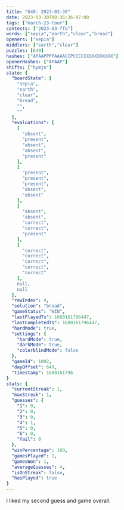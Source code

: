 ```yaml
---
title: "649: 2023-03-30"
date: 2023-03-30T00:36:36-07:00
tags: ["march-23-tour"]
contests: ["2023-03-ffa"]
words: ["sepia","earth","clear","bread"]
openers: ["sepia"]
middlers: ["earth","clear"]
puzzles: [649]
hashes: ["APAAPPPPAAAACCPCCCCCXXXXXXXXXX"]
openerHashes: ["APAAP"]
shifts: ["hymjn"]
state: {
  "boardState": [
    "sepia",
    "earth",
    "clear",
    "bread",
    "",
    ""
  ],
  "evaluations": [
    [
      "absent",
      "present",
      "absent",
      "absent",
      "present"
    ],
    [
      "present",
      "present",
      "present",
      "absent",
      "absent"
    ],
    [
      "absent",
      "absent",
      "correct",
      "correct",
      "present"
    ],
    [
      "correct",
      "correct",
      "correct",
      "correct",
      "correct"
    ],
    null,
    null
  ],
  "rowIndex": 4,
  "solution": "bread",
  "gameStatus": "WIN",
  "lastPlayedTs": 1680161796447,
  "lastCompletedTs": 1680161796447,
  "hardMode": true,
  "settings": {
    "hardMode": true,
    "darkMode": true,
    "colorblindMode": false
  },
  "gameId": 1002,
  "dayOffset": 649,
  "timestamp": 1680161796
}
stats: {
  "currentStreak": 1,
  "maxStreak": 1,
  "guesses": {
    "1": 0,
    "2": 0,
    "3": 0,
    "4": 1,
    "5": 0,
    "6": 0,
    "fail": 0
  },
  "winPercentage": 100,
  "gamesPlayed": 1,
  "gamesWon": 1,
  "averageGuesses": 4,
  "isOnStreak": false,
  "hasPlayed": true
}
---
```

<!-- more -->
I liked my second guess and game overall.
